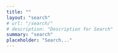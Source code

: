 ```yaml
---
title: "" 
layout: "search" 
# url: "/search/"
# description: "Description for Search"
summary: "search"
placeholder: "Search..."
---
```


